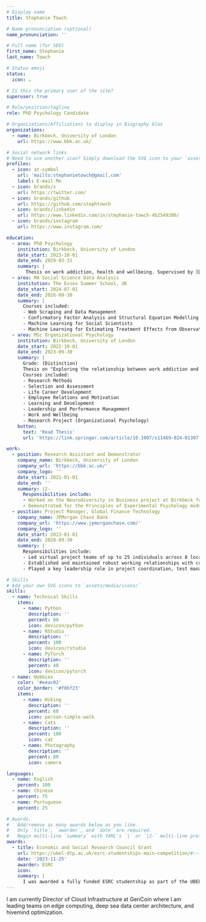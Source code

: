 ```yaml
---
# Display name
title: Stephanie Towch

# Name pronunciation (optional)
name_pronunciation: ''

# Full name (for SEO)
first_name: Stephanie
last_name: Towch

# Status emoji
status:
  icon: ☕️

# Is this the primary user of the site?
superuser: true

# Role/position/tagline
role: PhD Psychology Candidate

# Organizations/Affiliations to display in Biography blox
organizations:
  - name: Birkbeck, University of London
    url: https://www.bbk.ac.uk/

# Social network links
# Need to use another icon? Simply download the SVG icon to your `assets/media/icons/` folder.
profiles:
  - icon: at-symbol
    url: 'mailto:stephanietowch@gmail.com'
    label: E-mail Me
  - icon: brands/x
    url: https://twitter.com/
  - icon: brands/github
    url: https://github.com/stephtowch
  - icon: brands/linkedin
    url: https://www.linkedin.com/in/stephanie-towch-4b2549206/
  - icon: brands/instagram
    url: https://www.instagram.com/

education:
  - area: PhD Psychology
    institution: Birkbeck, University of London
    date_start: 2023-10-01
    date_end: 2029-03-31
    summary: |
       Thesis on work addiction, health and wellbeing. Supervised by [Dr. Halley M. Pontes](https://www.halleypontes.com/). Currently working on a systematic review study titled, "What is work addiction and what it is not: A systematic review of work addiction and workaholism (1971-2024) with implications for health and wellbeing.
  - area: MA Social Science Data Analysis
    institution: The Essex Summer School, UK
    date_start: 2024-07-01
    date_end: 2026-09-30
    summary: |
      Courses included:
      - Web Scraping and Data Management
      - Confirmatory Factor Analysis and Structural Equation Modelling
      - Machine Learning for Social Scientists
      - Machine Learning for Estimating Treatment Effects from Observational Data
  - area: MSc Organizational Psychology
    institution: Birkbeck, University of London
    date_start: 2021-10-01
    date_end: 2023-09-30
    summary: |
      Grade: (Distinction)
      Thesis on "Exploring the relationship between work addiction and burnout" was published in The International Journal of Mental Health and Addictions. Supervised by [Dr. Halley M. Pontes](https://www.halleypontes.com/). 
      Courses included:
      - Research Methods
      - Selection and Assessment
      - Life Career Development
      - Employee Relations and Motivation
      - Learning and Development
      - Leadership and Performance Management
      - Work and Wellbeing
      - Research Project (Organizational Psychology)
    button:
      text: 'Read Thesis'
      url: 'https://link.springer.com/article/10.1007/s11469-024-01397-8'

work:
  - position: Research Assistant and Demonstrator
    company_name: Birkbeck, University of London
    company_url: 'https://bbk.ac.uk/'
    company_logo: ''
    date_start: 2021-01-01
    date_end: ''
    summary: |2-
      Responsibilities include:
      - Worked on the Neurodiversity in Business project at Birkbeck for 8 months, performing thematic analysis, designing a Qualtrics survey, and conducting quantitative analysis in R. Produced an 80-page report sponsored by the 	Neurodiversity in Business charity.
      - Demonstrated for the Principles of Experimental Psychology module (MSc Psychology) at Birkbeck, where I guided 20 students through statistical tests (e.g., t-tests, ANOVAs, regressions and factor analyses), supervised their 	research projects (design and analysis) and completed marking.
  - position: Project Manager, Global Finance Technology
    company_name: JPMorgan Chase Bank
    company_url: 'https://www.jpmorganchase.com/'
    company_logo: ''
    date_start: 2013-01-01
    date_end: 2020-09-30
    summary: |
      Responsibilities include:
      - Led virtual project teams of up to 25 individuals across 8 locations, taking ownership of project timelines, budgets, and successful delivery of finance and regulatory projects.
      - Established and maintained robust working relationships with cross-functional teams, vendors and key business stakeholders. 
      - Played a key leadership role in project coordination, test management, implementation management and documentation, ensuring project plan and objective adherence.

# Skills
# Add your own SVG icons to `assets/media/icons/`
skills:
  - name: Technical Skills
    items:
      - name: Python
        description: ''
        percent: 80
        icon: devicon/python
      - name: RStudio
        description: ''
        percent: 100
        icon: devicon/rstudio
      - name: PyTorch
        description: ''
        percent: 40
        icon: devicon/pytorch
  - name: Hobbies
    color: '#eeac02'
    color_border: '#f0bf23'
    items:
      - name: Hiking
        description: ''
        percent: 60
        icon: person-simple-walk
      - name: Cats
        description: ''
        percent: 100
        icon: cat
      - name: Photography
        description: ''
        percent: 80
        icon: camera

languages:
  - name: English
    percent: 100
  - name: Chinese
    percent: 75
  - name: Portuguese
    percent: 25

# Awards.
#   Add/remove as many awards below as you like.
#   Only `title`, `awarder`, and `date` are required.
#   Begin multi-line `summary` with YAML's `|` or `|2-` multi-line prefix and indent 2 spaces below.
awards:
  - title: Economic and Social Research Council Grant
    url: https://ubel-dtp.ac.uk/esrc-studentships-main-competition/#:~:text=What's%20on%20offer,figure%20includes%20the%20London%20Allowance.
    date: '2023-11-25'
    awarder: ESRC
    icon: 
    summary: |
      I was awarded a fully funded ESRC studentship as part of the UBEL doctoral training program for my PhD in Psychology at Birkbeck, University of London to further my research in work addiction, health and wellbeing.
---
```


I am currently Director of Cloud Infrastructure at GenCoin where I am leading teams on edge computing, deep sea data center architecture, and hivemind optimization.
